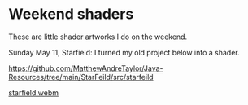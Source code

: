 # Weekend shaders

These are little shader artworks I do on the weekend.

Sunday May 11, Starfield:
I turned my old project below into a shader.

https://github.com/MatthewAndreTaylor/Java-Resources/tree/main/StarFeild/src/starfeild

[starfield.webm](https://github.com/user-attachments/assets/baef4be8-d1e7-4032-bf8b-70ef3d1dccdf)
